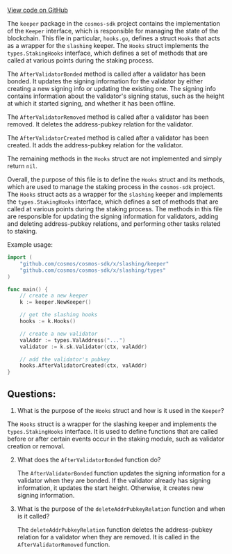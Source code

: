 [View code on GitHub](https://github.com/cosmos/cosmos-sdk/blob/main/x/slashing/keeper/hooks.go)

The `keeper` package in the `cosmos-sdk` project contains the implementation of the `Keeper` interface, which is responsible for managing the state of the blockchain. This file in particular, `hooks.go`, defines a struct `Hooks` that acts as a wrapper for the `slashing` keeper. The `Hooks` struct implements the `types.StakingHooks` interface, which defines a set of methods that are called at various points during the staking process. 

The `AfterValidatorBonded` method is called after a validator has been bonded. It updates the signing information for the validator by either creating a new signing info or updating the existing one. The signing info contains information about the validator's signing status, such as the height at which it started signing, and whether it has been offline. 

The `AfterValidatorRemoved` method is called after a validator has been removed. It deletes the address-pubkey relation for the validator. 

The `AfterValidatorCreated` method is called after a validator has been created. It adds the address-pubkey relation for the validator. 

The remaining methods in the `Hooks` struct are not implemented and simply return `nil`. 

Overall, the purpose of this file is to define the `Hooks` struct and its methods, which are used to manage the staking process in the `cosmos-sdk` project. The `Hooks` struct acts as a wrapper for the `slashing` keeper and implements the `types.StakingHooks` interface, which defines a set of methods that are called at various points during the staking process. The methods in this file are responsible for updating the signing information for validators, adding and deleting address-pubkey relations, and performing other tasks related to staking. 

Example usage:

```go
import (
    "github.com/cosmos/cosmos-sdk/x/slashing/keeper"
    "github.com/cosmos/cosmos-sdk/x/slashing/types"
)

func main() {
    // create a new keeper
    k := keeper.NewKeeper()

    // get the slashing hooks
    hooks := k.Hooks()

    // create a new validator
    valAddr := types.ValAddress("...")
    validator := k.sk.Validator(ctx, valAddr)

    // add the validator's pubkey
    hooks.AfterValidatorCreated(ctx, valAddr)
}
```
## Questions: 
 1. What is the purpose of the `Hooks` struct and how is it used in the `Keeper`?
   
   The `Hooks` struct is a wrapper for the slashing keeper and implements the `types.StakingHooks` interface. It is used to define functions that are called before or after certain events occur in the staking module, such as validator creation or removal.

2. What does the `AfterValidatorBonded` function do?
   
   The `AfterValidatorBonded` function updates the signing information for a validator when they are bonded. If the validator already has signing information, it updates the start height. Otherwise, it creates new signing information.

3. What is the purpose of the `deleteAddrPubkeyRelation` function and when is it called?
   
   The `deleteAddrPubkeyRelation` function deletes the address-pubkey relation for a validator when they are removed. It is called in the `AfterValidatorRemoved` function.